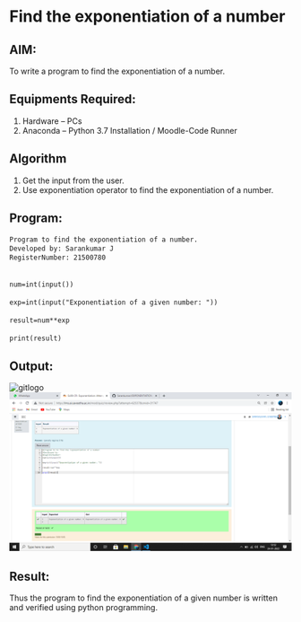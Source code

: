 # Find the exponentiation of a number

## AIM:
To write a program to find the exponentiation of a number.

## Equipments Required:
1. Hardware – PCs
2. Anaconda – Python 3.7 Installation / Moodle-Code Runner

## Algorithm
1. Get the input from the user.
2. Use exponentiation operator to find the exponentiation of a number.

## Program:
```
Program to find the exponentiation of a number.
Developed by: Sarankumar J
RegisterNumber: 21500780


num=int(input())

exp=int(input("Exponentiation of a given number: "))

result=num**exp

print(result)

```

## Output:
![gitlogo](expo.PNG)
![gitlogo](output.png)


## Result:
Thus the program to find the exponentiation of a given number is written and verified using python programming.
